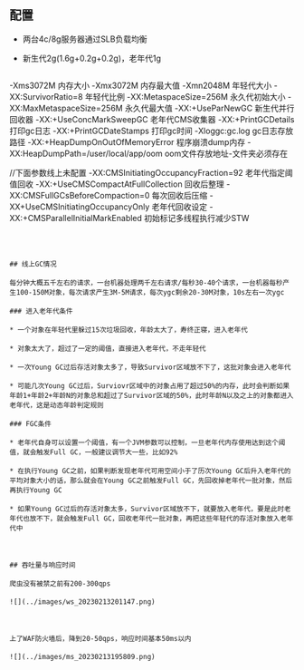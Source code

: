 ## 配置

* 两台4c/8g服务器通过SLB负载均衡

* 新生代2g(1.6g+0.2g+0.2g)，老年代1g

  ```java
-Xms3072M                                        内存大小
-Xmx3072M                                        内存最大值
-Xmn2048M                                        年轻代大小
-XX:SurvivorRatio=8								 年轻代比例
-XX:MetaspaceSize=256M                           永久代初始大小
-XX:MaxMetaspaceSize=256M                        永久代最大值
-XX:+UseParNewGC						         新生代并行回收器 
-XX:+UseConcMarkSweepGC   						 老年代CMS收集器
-XX:+PrintGCDetails 						     打印gc日志
-XX:+PrintGCDateStamps                           打印gc时间
-Xloggc:gc.log								     gc日志存放路径
-XX:+HeapDumpOnOutOfMemoryError					 程序崩溃dump内存
-XX:HeapDumpPath=/user/local/app/oom			 oom文件存放地址-文件夹必须存在

//下面参数线上未配置
-XX:CMSInitiatingOccupancyFraction=92 			 老年代指定阈值回收
-XX:+UseCMSCompactAtFullCollection				 回收后整理
-XX:CMSFullGCsBeforeCompaction=0 				 每次回收后压缩
-XX+UseCMSInitiatingOccupancyOnly				 老年代回收设定
-XX:+CMSParallelInitialMarkEnabled				 初始标记多线程执行减少STW
  ```



## 线上GC情况

每分钟大概五千左右的请求，一台机器处理两千左右请求/每秒30-40个请求，一台机器每秒产生100-150M对象，每次请求产生3M-5M请求，每次ygc剩余20-30M对象，10s左右一次ygc

### 进入老年代条件

* 一个对象在年轻代里躲过15次垃圾回收，年龄太大了，寿终正寝，进入老年代

* 对象太大了，超过了一定的阈值，直接进入老年代，不走年轻代

* 一次Young GC过后存活对象太多了，导致Survivor区域放不下了，这批对象会进入老年代

* 可能几次Young GC过后，Surviovr区域中的对象占用了超过50%的内存，此时会判断如果年龄1+年龄2+年龄N的对象总和超过了Survivor区域的50%，此时年龄N以及之上的对象都进入老年代，这是动态年龄判定规则

### FGC条件

* 老年代自身可以设置一个阈值，有一个JVM参数可以控制，一旦老年代内存使用达到这个阈值，就会触发Full GC，一般建议调节大一些，比如92%

* 在执行Young GC之前，如果判断发现老年代可用空间小于了历次Young GC后升入老年代的平均对象大小的话，那么就会在Young GC之前触发Full GC，先回收掉老年代一批对象，然后再执行Young GC

* 如果Young GC过后的存活对象太多，Survivor区域放不下，就要放入老年代，要是此时老年代也放不下，就会触发Full GC，回收老年代一批对象，再把这些年轻代的存活对象放入老年代中



## 吞吐量与响应时间

爬虫没有被禁之前有200-300qps

![](../images/ws_20230213201147.png)



上了WAF防火墙后，降到20-50qps，响应时间基本50ms以内

![](../images/ms_20230213195809.png)
